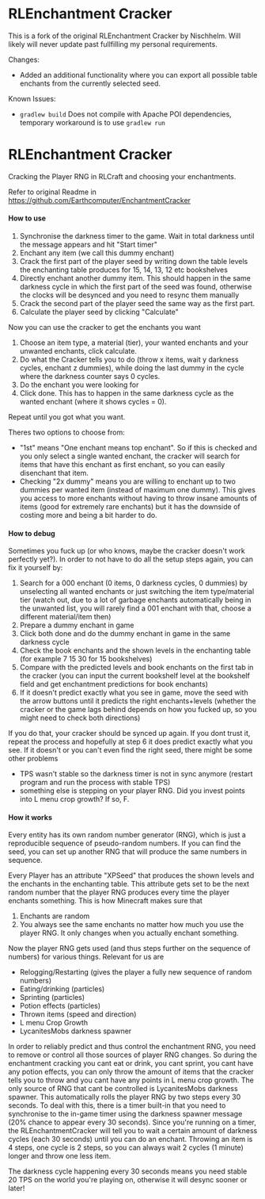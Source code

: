 # RLEnchantment Cracker
This is a fork of the original RLEnchantment Cracker by Nischhelm. Will likely will never update past fullfilling my personal requirements.

Changes:
+ Added an additional functionality where you can export all possible table enchants from the currently selected seed.

Known Issues:
+ `gradlew build` Does not compile with Apache POI dependencies, temporary workaround is to use `gradlew run`

# RLEnchantment Cracker
Cracking the Player RNG in RLCraft and choosing your enchantments.

Refer to original Readme in 
https://github.com/Earthcomputer/EnchantmentCracker

#### How to use

1. Synchronise the darkness timer to the game. Wait in total darkness until the message appears and hit "Start timer"
2. Enchant any item (we call this dummy enchant)
3. Crack the first part of the player seed by writing down the table levels the enchanting table produces for 15, 14, 13, 12 etc bookshelves
4. Directly enchant another dummy item. This should happen in the same darkness cycle in which the first part of the seed was found, otherwise the clocks will be desynced and you need to resync them manually
5. Crack the second part of the player seed the same way as the first part.
6. Calculate the player seed by clicking "Calculate"

Now you can use the cracker to get the enchants you want

1. Choose an item type, a material (tier), your wanted enchants and your unwanted enchants, click calculate.
2. Do what the Cracker tells you to do (throw x items, wait y darkness cycles, enchant z dummies), while doing the last dummy in the cycle where the darkness counter says 0 cycles.
3. Do the enchant you were looking for
4. Click done. This has to happen in the same darkness cycle as the wanted enchant (where it shows cycles = 0).

Repeat until you got what you want.

Theres two options to choose from:
- "1st" means "One enchant means top enchant". So if this is checked and you only select a single wanted enchant, the cracker will search for items that have this enchant as first enchant, so you can easily disenchant that item.
- Checking "2x dummy" means you are willing to enchant up to two dummies per wanted item (instead of maximum one dummy). This gives you access to more enchants without having to throw insane amounts of items (good for extremely rare enchants) but it has the downside of costing more and being a bit harder to do.

#### How to debug

Sometimes you fuck up (or who knows, maybe the cracker doesn't work perfectly yet?). In order to not have to do all the setup steps again, you can fix it yourself by:

1. Search for a 000 enchant (0 items, 0 darkness cycles, 0 dummies) by unselecting all wanted enchants or just switching the item type/material tier 
(watch out, due to a lot of garbage enchants automatically being in the unwanted list, you will rarely find a 001 enchant with that, choose a different material/item then)
2. Prepare a dummy enchant in game
3. Click both done and do the dummy enchant in game in the same darkness cycle
4. Check the book enchants and the shown levels in the enchanting table (for example 7 15 30 for 15 bookshelves)
5. Compare with the predicted levels and book enchants on the first tab in the cracker (you can input the current bookshelf level at the bookshelf field and get enchantment predictions for book enchants)
6. If it doesn't predict exactly what you see in game, move the seed with the arrow buttons until it predicts the right enchants+levels (whether the cracker or the game lags behind depends on how you fucked up, so you might need to check both directions)

If you do that, your cracker should be synced up again. If you dont trust it, repeat the process and hopefully at step 6 it does predict exactly what you see. 
If it doesn't or you can't even find the right seed, there might be some other problems
- TPS wasn't stable so the darkness timer is not in sync anymore (restart program and run the process with stable TPS)
- something else is stepping on your player RNG. Did you invest points into L menu crop growth? If so, F.


#### How it works

Every entity has its own random number generator (RNG), which is just a reproducible sequence of pseudo-random numbers. If you can find the seed, you can set up another RNG that will produce the same numbers in sequence.

Every Player has an attribute "XPSeed" that produces the shown levels and the enchants in the enchanting table. 
This attribute gets set to be the next random number that the player RNG produces every time the player enchants something.
This is how Minecraft makes sure that
1. Enchants are random
2. You always see the same enchants no matter how much you use the player RNG. It only changes when you actually enchant something.

Now the player RNG gets used (and thus steps further on the sequence of numbers) for various things. Relevant for us are
- Relogging/Restarting (gives the player a fully new sequence of random numbers)
- Eating/drinking (particles)
- Sprinting (particles)
- Potion effects (particles)
- Thrown items (speed and direction)
- L menu Crop Growth
- LycanitesMobs darkness spawner

In order to reliably predict and thus control the enchantment RNG, you need to remove or control all those sources of player RNG changes. So during the enchantment cracking you cant eat or drink, you cant sprint, you cant have any potion effects, you can only throw the amount of items that the cracker tells you to throw and you cant have any points in L menu crop growth.
The only source of RNG that cant be controlled is LycanitesMobs darkness spawner. This automatically rolls the player RNG by two steps every 30 seconds. 
To deal with this, there is a timer built-in that you need to synchronise to the in-game timer using the darkness spawner message (20% chance to appear every 30 seconds). 
Since you're running on a timer, the RLEnchantmentCracker will tell you to wait a certain amount of darkness cycles (each 30 seconds) until you can do an enchant.
Throwing an item is 4 steps, one cycle is 2 steps, so you can always wait 2 cycles (1 minute) longer and throw one less item.

The darkness cycle happening every 30 seconds means you need stable 20 TPS on the world you're playing on, otherwise it will desync sooner or later!
